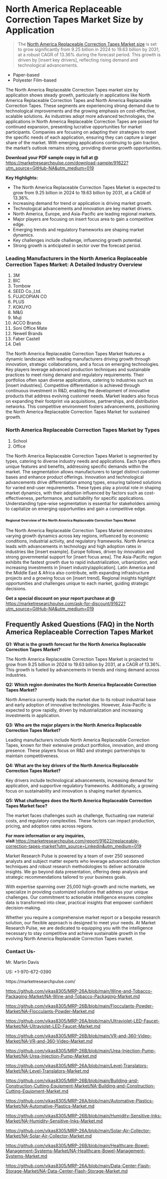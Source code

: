 <h1>North America Replaceable Correction Tapes Market&nbsp;Size by Application</h1><blockquote><p>The <a href="https://marketresearchpulse.com/download-sample/91622?utm_source=GitHub-NA&amp;utm_medium=019">North America Replaceable Correction Tapes Market size</a> is set to grow significantly from 9.25 billion in 2024 to 19.63 billion by 2031, at a robust CAGR of 13.36% during the forecast period. This growth is driven by [insert key drivers], reflecting rising demand and technological advancements.</p></blockquote><ul><li>Paper-based<li> Polyester Film-based</li></ul><p>The North America Replaceable Correction Tapes market size by application shows steady growth, particularly in applications like North America Replaceable Correction Tapes and North America Replaceable Correction Tapes. These segments are experiencing strong demand due to technological improvements and the growing emphasis on cost-effective, scalable solutions. As industries adopt more advanced technologies, the applications in North America Replaceable Correction Tapes are poised for continued expansion, presenting lucrative opportunities for market participants. Companies are focusing on adapting their strategies to meet the specific needs of each application, ensuring they can capture a larger share of the market. With emerging applications continuing to gain traction, the market’s outlook remains strong, providing diverse growth opportunities.</p><p><strong>Download your PDF sample copy in full at @ </strong><a href="https://marketresearchpulse.com/download-sample/91622?utm_source=GitHub-NA&amp;utm_medium=019">https://marketresearchpulse.com/download-sample/91622?utm_source=GitHub-NA&amp;utm_medium=019</a></p><p><strong>Key Highlights: </strong></p><ul><li>The North America Replaceable Correction Tapes Market is expected to grow from 9.25 billion in 2024 to 19.63 billion by 2031, at a CAGR of 13.36%.</li><li>Increasing demand for trend or application is driving market growth.</li><li>Technological advancements and innovation are key market drivers.</li><li>North America, Europe, and Asia-Pacific are leading regional markets.</li><li>Major players are focusing on insert focus area to gain a competitive edge.</li><li>Emerging trends and regulatory frameworks are shaping market dynamics.</li><li>Key challenges include challenge, influencing growth potential.</li><li>Strong growth is anticipated in sector over the forecast period.</li></ul><h3>Leading Manufacturers in the North America Replaceable Correction Tapes Market: A Detailed Industry Overview</h3><ol><li>3M</li><li>BIC</li><li>Tombow</li><li>SEED Co.,Ltd.</li><li>FUJICOPIAN CO</li><li>PLUS</li><li>KOKUYO</li><li>M&G</li><li>Muji</li><li>ACCO Brands</li><li>Soni Office Mate</li><li>Newell Brands</li><li>Faber Castell</li><li>Deli</li></ol><div class="flex max-w-full flex-col flex-grow"><div class="min-h-8 text-message flex w-full flex-col items-end gap-2 whitespace-normal break-words [.text-message+&amp;]:mt-5" dir="auto" data-message-author-role="assistant" data-message-id="fd8432e4-4910-450d-b182-61b7bfb0a01f" data-message-model-slug="gpt-4o"><div class="flex w-full flex-col gap-1 empty:hidden first:pt-[3px]"><div class="markdown prose w-full break-words dark:prose-invert light"><p>The North America Replaceable Correction Tapes Market features a dynamic landscape with leading manufacturers driving growth through innovation, strategic collaborations, and a focus on emerging technologies. Key players leverage advanced production techniques and sustainable practices to meet rising demand and regulatory requirements. Their portfolios often span diverse applications, catering to industries such as [insert industries]. Competitive differentiation is achieved through continuous investment in R&amp;D, enabling the development of innovative products that address evolving customer needs. Market leaders also focus on expanding their footprint via acquisitions, partnerships, and distribution networks. This competitive environment fosters advancements, positioning the North America Replaceable Correction Tapes Market for sustained growth.</p></div></div></div></div><h3>North America Replaceable Correction Tapes Market by Types</h3><ol><li>School<li> Office</li></ol><div class="flex max-w-full flex-col flex-grow"><div class="min-h-8 text-message flex w-full flex-col items-end gap-2 whitespace-normal break-words [.text-message+&amp;]:mt-5" dir="auto" data-message-author-role="assistant" data-message-id="084470be-0bb7-4664-bddf-5156b4f41249" data-message-model-slug="gpt-4o-mini"><div class="flex w-full flex-col gap-1 empty:hidden first:pt-[3px]"><div class="markdown prose w-full break-words dark:prose-invert light"><p>The North America Replaceable Correction Tapes Market is segmented by types, catering to diverse industry needs and applications. Each type offers unique features and benefits, addressing specific demands within the market. The segmentation allows manufacturers to target distinct customer bases and enhance product offerings. Innovation and technological advancements drive differentiation among types, ensuring tailored solutions for varied end-user requirements. These types play a pivotal role in shaping market dynamics, with their adoption influenced by factors such as cost-effectiveness, performance, and suitability for specific applications. Understanding type-wise segmentation is essential for stakeholders aiming to capitalize on emerging opportunities and gain a competitive edge.</p></div></div></div></div><h3><span style="font-size: 11px;">Regional Overview of the North America Replaceable Correction Tapes Market</span></h3><div class="flex max-w-full flex-col flex-grow"><div class="min-h-8 text-message flex w-full flex-col items-end gap-2 whitespace-normal break-words [.text-message+&amp;]:mt-5" dir="auto" data-message-author-role="assistant" data-message-id="e9038762-ce64-4e30-91c9-9bd413514231" data-message-model-slug="gpt-4o-mini"><div class="flex w-full flex-col gap-1 empty:hidden first:pt-[3px]"><div class="markdown prose w-full break-words dark:prose-invert light"><p>The North America Replaceable Correction Tapes Market demonstrates varying growth dynamics across key regions, influenced by economic conditions, industrial activity, and regulatory frameworks. North America leads with advancements in technology and high adoption rates in industries like [insert example]. Europe follows, driven by innovation and strong governmental support for [insert focus area]. The Asia-Pacific region exhibits the fastest growth due to rapid industrialization, urbanization, and increasing investments in [insert industry/application]. Latin America and the Middle East &amp; Africa also contribute, with expanding infrastructure projects and a growing focus on [insert trend]. Regional insights highlight opportunities and challenges unique to each market, guiding strategic decisions.</p></div></div></div></div><p><strong>Get a special discount on your report purchase at @ </strong><a href="https://marketresearchpulse.com/ask-for-discount/91622?utm_source=GitHub-NA&amp;utm_medium=019">https://marketresearchpulse.com/ask-for-discount/91622?utm_source=GitHub-NA&amp;utm_medium=019</a></p><h2>Frequently Asked Questions (FAQ) in the North America Replaceable Correction Tapes Market</h2><p><strong>Q1: What is the growth forecast for the North America Replaceable Correction Tapes Market?</strong></p><p>The North America Replaceable Correction Tapes Market is projected to grow from 9.25 billion in 2024 to 19.63 billion by 2031, at a CAGR of 13.36%. This growth is fueled by advancements in trends and rising demand across industries.</p><p><strong>Q2: Which region dominates the North America Replaceable Correction Tapes Market?</strong></p><p>North America currently leads the market due to its robust industrial base and early adoption of innovative technologies. However, Asia-Pacific is expected to grow rapidly, driven by industrialization and increasing investments in application.</p><p><strong>Q3: Who are the major players in the North America Replaceable Correction Tapes Market?</strong></p><p>Leading manufacturers include North America Replaceable Correction Tapes, known for their extensive product portfolios, innovation, and strong presence. These players focus on R&amp;D and strategic partnerships to maintain competitiveness.</p><p><strong>Q4: What are the key drivers of the North America Replaceable Correction Tapes Market?</strong></p><p>Key drivers include technological advancements, increasing demand for application, and supportive regulatory frameworks. Additionally, a growing focus on sustainability and innovation is shaping market dynamics.</p><p><strong>Q5: What challenges does the North America Replaceable Correction Tapes Market face?</strong></p><p>The market faces challenges such as challenge, fluctuating raw material costs, and regulatory complexities. These factors can impact production, pricing, and adoption rates across regions.</p><p><strong>For more information or any inquiries, visit&nbsp;</strong><a href="https://marketresearchpulse.com/report/91622/replaceable-correction-tapes-market?utm_source=Linkedin&utm_medium=019">https://marketresearchpulse.com/report/91622/replaceable-correction-tapes-market?utm_source=Linkedin&utm_medium=019</a></p><p>Market Research Pulse is powered by a team of over 250 seasoned analysts and subject matter experts who leverage advanced data collection techniques and robust research methodologies to deliver actionable insights. We go beyond data presentation, offering deep analysis and strategic recommendations tailored to your business goals.</p><p>With expertise spanning over 25,000 high-growth and niche markets, we specialize in providing customized solutions that address your unique challenges. Our commitment to actionable intelligence ensures complex data is transformed into clear, practical insights that empower confident decision-making.</p><p>Whether you require a comprehensive market report or a bespoke research solution, our flexible approach is designed to meet your needs. At Market Research Pulse, we are dedicated to equipping you with the intelligence necessary to stay competitive and achieve sustainable growth in the evolving North America Replaceable Correction Tapes market.</p><h3><strong>Contact Us-</strong></h3><p>Mr. Martin Davis</p><p>US: +1-970-672-0390</p><p>https://marketresearchpulse.com/</p><p><a href="https://github.com/vikas8305/MRP-26A/blob/main/Wine-and-Tobacco-Packaging-Market/NA-Wine-and-Tobacco-Packaging-Market.md">https://github.com/vikas8305/MRP-26A/blob/main/Wine-and-Tobacco-Packaging-Market/NA-Wine-and-Tobacco-Packaging-Market.md</a></p><p><a href="https://github.com/vikas8305/MRP-26B/blob/main/Flocculants-Powder-Market/NA-Flocculants-Powder-Market.md">https://github.com/vikas8305/MRP-26B/blob/main/Flocculants-Powder-Market/NA-Flocculants-Powder-Market.md</a></p><p><a href="https://github.com/vikas8305/MRP-26A/blob/main/Ultraviolet-LED-Faucet-Market/NA-Ultraviolet-LED-Faucet-Market.md">https://github.com/vikas8305/MRP-26A/blob/main/Ultraviolet-LED-Faucet-Market/NA-Ultraviolet-LED-Faucet-Market.md</a></p><p><a href="https://github.com/vikas8305/MRP-26B/blob/main/VR-and-360-Video-Market/NA-VR-and-360-Video-Market.md">https://github.com/vikas8305/MRP-26B/blob/main/VR-and-360-Video-Market/NA-VR-and-360-Video-Market.md</a></p><p><a href="https://github.com/vikas8305/MRP-26B/blob/main/Urea-Injection-Pump-Market/NA-Urea-Injection-Pump-Market.md">https://github.com/vikas8305/MRP-26B/blob/main/Urea-Injection-Pump-Market/NA-Urea-Injection-Pump-Market.md</a></p><p><a href="https://github.com/vikas8305/MRP-26A/blob/main/Level-Translators-Market/NA-Level-Translators-Market.md">https://github.com/vikas8305/MRP-26A/blob/main/Level-Translators-Market/NA-Level-Translators-Market.md</a></p><p><a href="https://github.com/vikas8305/MRP-26B/blob/main/Building-and-Construction-Cutting-Equipment-Market/NA-Building-and-Construction-Cutting-Equipment-Market.md">https://github.com/vikas8305/MRP-26B/blob/main/Building-and-Construction-Cutting-Equipment-Market/NA-Building-and-Construction-Cutting-Equipment-Market.md</a></p><p><a href="https://github.com/vikas8305/MRP-26A/blob/main/Automative-Plastics-Market/NA-Automative-Plastics-Market.md">https://github.com/vikas8305/MRP-26A/blob/main/Automative-Plastics-Market/NA-Automative-Plastics-Market.md</a></p><p><a href="https://github.com/vikas8305/MRP-26B/blob/main/Humidity-Sensitive-Inks-Market/NA-Humidity-Sensitive-Inks-Market.md">https://github.com/vikas8305/MRP-26B/blob/main/Humidity-Sensitive-Inks-Market/NA-Humidity-Sensitive-Inks-Market.md</a></p><p><a href="https://github.com/vikas8305/MRP-26A/blob/main/Solar-Air-Collector-Market/NA-Solar-Air-Collector-Market.md">https://github.com/vikas8305/MRP-26A/blob/main/Solar-Air-Collector-Market/NA-Solar-Air-Collector-Market.md</a></p><p><a href="https://github.com/vikas8305/MRP-26B/blob/main/Healthcare-Bowel-Management-Systems-Market/NA-Healthcare-Bowel-Management-Systems-Market.md">https://github.com/vikas8305/MRP-26B/blob/main/Healthcare-Bowel-Management-Systems-Market/NA-Healthcare-Bowel-Management-Systems-Market.md</a></p><p><a href="https://github.com/vikas8305/MRP-26A/blob/main/Data-Center-Flash-Storage-Market/NA-Data-Center-Flash-Storage-Market.md">https://github.com/vikas8305/MRP-26A/blob/main/Data-Center-Flash-Storage-Market/NA-Data-Center-Flash-Storage-Market.md</a></p>
